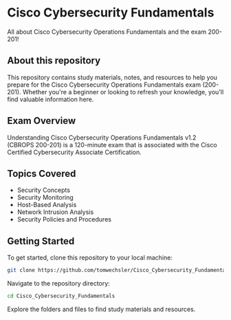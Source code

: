 # Cisco Cybersecurity Fundamentals
All about Cisco Cybersecurity Operations Fundamentals and the exam 200-201!

## About this repository
This repository contains study materials, notes, and resources to help you prepare for the Cisco Cybersecurity Operations Fundamentals exam (200-201). Whether you're a beginner or looking to refresh your knowledge, you'll find valuable information here.

## Exam Overview
Understanding Cisco Cybersecurity Operations Fundamentals v1.2 (CBROPS 200-201) is a 120-minute exam that is associated with the Cisco Certified Cybersecurity Associate Certification.

## Topics Covered
- Security Concepts
- Security Monitoring
- Host-Based Analysis
- Network Intrusion Analysis
- Security Policies and Procedures

## Getting Started
To get started, clone this repository to your local machine:

```bash
git clone https://github.com/tomwechsler/Cisco_Cybersecurity_Fundamentals.git
```

Navigate to the repository directory:

```bash
cd Cisco_Cybersecurity_Fundamentals
```

Explore the folders and files to find study materials and resources.